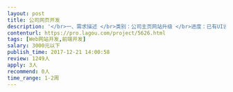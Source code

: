 ```yaml
---                
layout: post       
title: 公司网页开发           
description: '</br>一、需求描述 </br>类别：公司主页网站升级 </br>进度：已有UI设计图PSD文件，需要技术开发 </br>功能：后台数据可管理，网页内容允许编辑、更新 </br>技术：Html，php，css </br></br>二、人才要求： </br></br>2年以上开发经验</br>'     
contenturl: https://pro.lagou.com/project/5626.html      
tags: [Web网站开发,前端开发]            
salary: 3000元以下          
publish_time: 2017-12-21 14:00:58         
review: 1249人                   
apply: 3人                   
recommend: 0人                   
time_range: 1-2周              
---                 
```

